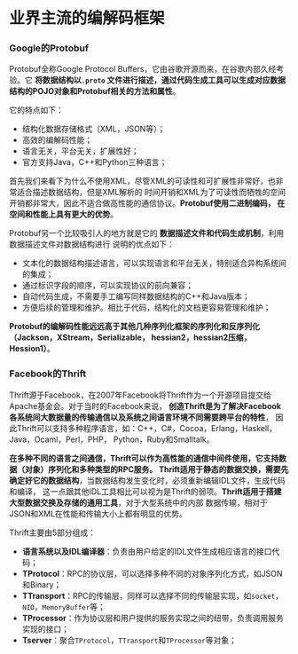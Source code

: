 业界主流的编解码框架
===========================================================
### Google的Protobuf
Protobuf全称Google Protocol Buffers，它由谷歌开源而来，在谷歌内部久经考验。它 **将数据结构以`.proto`
文件进行描述，通过代码生成工具可以生成对应数据结构的POJO对象和Protobuf相关的方法和属性**。

它的特点如下：
+ 结构化数据存储格式（XML，JSON等）；
+ 高效的编解码性能；
+ 语言无关，平台无关，扩展性好；
+ 官方支持Java，C++和Python三种语言；

首先我们来看下为什么不使用XML，尽管XML的可读性和可扩展性非常好，也非常适合描述数据结构，但是XML解析的
时间开销和XML为了可读性而牺牲的空间开销都非常大，因此不适合做高性能的通信协议。**Protobuf使用二进制编码，
在空间和性能上具有更大的优势**。

Protobuf另一个比较吸引人的地方就是它的 **数据描述文件和代码生成机制**，利用数据描述文件对数据结构进行
说明的优点如下：
+ 文本化的数据结构描述语言，可以实现语言和平台无关，特别适合异构系统间的集成；
+ 通过标识字段的顺序，可以实现协议的前向兼容；
+ 自动代码生成，不需要手工编写同样数据结构的C++和Java版本；
+ 方便后续的管理和维护。相比于代码，结构化的文档更容易管理和维护；

**Protobuf的编解码性能远远高于其他几种序列化框架的序列化和反序列化（Jackson，XStream，Serializable，
hessian2，hessian2压缩，Hession1）**。

### Facebook的Thrift
Thrift源于Facebook，在2007年Facebook将Thrift作为一个开源项目提交给Apache基金会。对于当时的Facebook来说，
**创造Thrift是为了解决Facebook各系统间大数据量的传输通信以及系统之间语言环境不同需要跨平台的特性**，
因此Thrift可以支持多种程序语言，如：C++，C#，Cocoa，Erlang，Haskell，Java，Ocaml，Perl，PHP，
Python，Ruby和Smalltalk。

**在多种不同的语言之间通信，Thrift可以作为高性能的通信中间件使用，它支持数据（对象）序列化和多种类型的RPC服务。
Thrift适用于静态的数据交换，需要先确定好它的数据结构**，当数据结构发生变化时，必须重新编辑IDL文件，生成代码和编译，
这一点跟其他IDL工具相比可以视为是Thrift的弱项。**Thrift适用于搭建大型数据交换及存储的通用工具**，对于大型系统中的内部
数据传输，相对于JSON和XML在性能和传输大小上都有明显的优势。

Thrift主要由5部分组成：
+ **语言系统以及IDL编译器**：负责由用户给定的IDL文件生成相应语言的接口代码；
+ **TProtocol**：RPC的协议层，可以选择多种不同的对象序列化方式，如JSON和Binary；
+ **TTransport**：RPC的传输层，同样可以选择不同的传输层实现，如`socket`，`NIO`，`MemoryBuffer`等；
+ **TProcessor**：作为协议层和用户提供的服务实现之间的纽带，负责调用服务实现的接口；
+ **Tserver**：聚合`TProtocol`，`TTransport`和`TProcessor`等对象；
